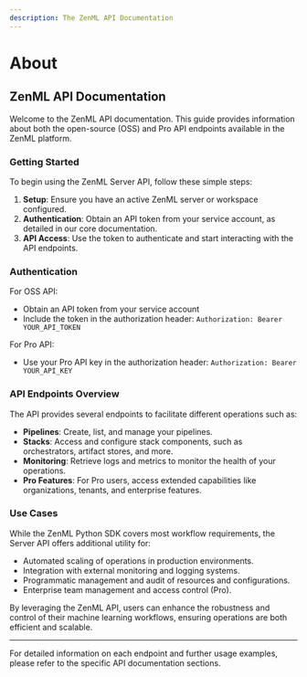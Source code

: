 ```yaml
---
description: The ZenML API Documentation
---
```


# About

## ZenML API Documentation

Welcome to the ZenML API documentation. This guide provides information about both the open-source (OSS) and Pro API endpoints available in the ZenML platform.

### Getting Started

To begin using the ZenML Server API, follow these simple steps:

1. **Setup**: Ensure you have an active ZenML server or workspace configured.
2. **Authentication**: Obtain an API token from your service account, as detailed in our core documentation.
3. **API Access**: Use the token to authenticate and start interacting with the API endpoints.

### Authentication

For OSS API:
- Obtain an API token from your service account
- Include the token in the authorization header: `Authorization: Bearer YOUR_API_TOKEN`

For Pro API:
- Use your Pro API key in the authorization header: `Authorization: Bearer YOUR_API_KEY`

### API Endpoints Overview

The API provides several endpoints to facilitate different operations such as:

* **Pipelines**: Create, list, and manage your pipelines.
* **Stacks**: Access and configure stack components, such as orchestrators, artifact stores, and more.
* **Monitoring**: Retrieve logs and metrics to monitor the health of your operations.
* **Pro Features**: For Pro users, access extended capabilities like organizations, tenants, and enterprise features.

### Use Cases

While the ZenML Python SDK covers most workflow requirements, the Server API offers additional utility for:

* Automated scaling of operations in production environments.
* Integration with external monitoring and logging systems.
* Programmatic management and audit of resources and configurations.
* Enterprise team management and access control (Pro).

By leveraging the ZenML API, users can enhance the robustness and control of their machine learning workflows, ensuring operations are both efficient and scalable.

***

For detailed information on each endpoint and further usage examples, please refer to the specific API documentation sections. 
